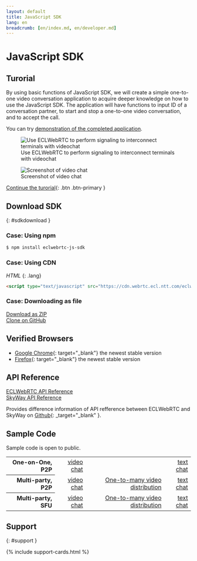 ```yaml
---
layout: default
title: JavaScript SDK
lang: en
breadcrumb: [en/index.md, en/developer.md]
---
```


# JavaScript SDK

## Turorial

By using basic functions of JavaScript SDK, we will create a simple one-to-one video conversation application to acquire deeper knowledge on how to use the JavaScript SDK.
The application will have functions to input ID of a conversation partner, to start and stop a one-to-one video conversation, and to accept the call.

You can try [demonstration of the completed application]().

<figure class="figure">
  <img src="https://github.com/skyway/webrtc-handson-native/wiki/img/hands-on-summary.png" class="figure-img img-fluid rounded" alt="Use ECLWebRTC to perform signaling to interconnect terminals with videochat">
  <figcaption class="figure-caption">Use ECLWebRTC to perform signaling to interconnect terminals with videochat</figcaption>
</figure>

<figure class="figure">
  <img src="http://via.placeholder.com/250x350" class="figure-img img-fluid rounded" alt="Screenshot of video chat">
  <figcaption class="figure-caption">Screenshot of video chat</figcaption>
</figure>

[Continue the turorial](js-tutorial.html){: .btn .btn-primary }

## Download SDK
{: #sdkdownload }

### Case: Using npm

```sh
$ npm install eclwebrtc-js-sdk
```

### Case: Using CDN

*HTML*
{: .lang}
  
```html
<script type="text/javascript" src="https://cdn.webrtc.ecl.ntt.com/eclwebrtc-latest.js"></script>
```

### Case: Downloading as file

<div class="d-sm-flex">
  <div class="pr-1 pb-2">
    <a href="https://github.com/nttcom/ECLWebRTC-JS-SDK/archive/master.zip" class="btn btn-primary">Download as ZIP</a>
  </div>
  <div>
    <a href="https://github.com/nttcom/ECLWebRTC-JS-SDK" class="btn btn-outline-primary" target="_blank">Clone on GitHub</a><br>
  </div>
</div>

##  Verified Browsers

- [Google Chrome](https://www.google.com/chrome){: target="_blank"} the newest stable version
- [Firefox](https://www.mozilla.org/firefox/){: target="_blank"} the newest stable version

## API Reference

<div class="d-sm-flex">
  <div class="pr-1 pb-2">
    <a href="./js-reference/" class="btn btn-primary">ECLWebRTC API Reference</a>
  </div>
  <div class="pb-3">
    <a href="http://nttcom.github.io/skyway/docs/#JS" class="btn btn-outline-primary" target="_blank">SkyWay API Reference</a><br>
  </div>
</div>

Provides difference information of API refference between ECLWebRTC and SkyWay on [Github](https://github.com/nttcom/skyway-sdk-migration-docs/blob/master/android_sdk_next_version_api_diff.md){: _target="_blank" }.

## Sample Code

Sample code is open to public.

<div class="row">
  <div class="col-md-9 col-lg-7 col-xl-6">
    <table class="table">
      <tbody align="right">
        <tr>
          <th scope="row">One-on-One, P2P</th>
          <td><a href="#">video chat</a></td>
          <td></td>
          <td><a href="#">text chat</a></td>
        </tr>
        <tr>
          <th scope="row">Multi-party, P2P</th>
          <td><a href="#">video chat</a></td>
          <td><a href="#">One-to-many video distribution</a></td>
          <td><a href="#">text chat</a></td>
        </tr>
        <tr>
          <th scope="row">Multi-party, SFU</th>
          <td><a href="#">video chat</a></td>
          <td><a href="#">One-to-many video distribution</a></td>
          <td><a href="#">text chat</a></td>
        </tr>
      </tbody>
    </table>
  </div>
</div>

## Support
{: #support }

{% include support-cards.html %}
